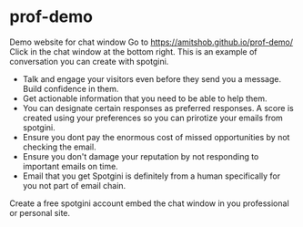 # prof-demo
Demo website  for chat window
Go to https://amitshob.github.io/prof-demo/ 
Click in the chat window at the bottom right. This is an example of conversation you can create with spotgini.
- Talk and engage your visitors even before they send you a message. Build confidence in them.
- Get actionable information that you need to be able to help them.
- You can designate certain responses as preferred responses. A score is created using your preferences so you can prirotize your emails from spotgini.
- Ensure you dont pay the enormous cost of missed opportunities by not checking the email. 
- Ensure you don't damage your reputation by not responding to important emails on time.
- Email that you get Spotgini is definitely from a human specifically for you not part of email chain. 

Create a free spotgini account embed the chat window in you professional or personal site. 
